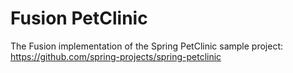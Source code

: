 # Fusion PetClinic

The Fusion implementation of the Spring PetClinic sample project: https://github.com/spring-projects/spring-petclinic
